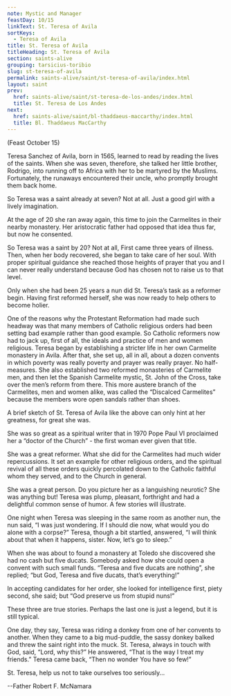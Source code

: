 ```yaml
---
note: Mystic and Manager
feastDay: 10/15
linkText: St. Teresa of Avila
sortKeys:
  - Teresa of Avila
title: St. Teresa of Avila
titleHeading: St. Teresa of Avila
section: saints-alive
grouping: tarsicius-toribio
slug: st-teresa-of-avila
permalink: saints-alive/saint/st-teresa-of-avila/index.html
layout: saint
prev:
  href: saints-alive/saint/st-teresa-de-los-andes/index.html
  title: St. Teresa de Los Andes
next:
  href: saints-alive/saint/bl-thaddaeus-maccarthy/index.html
  title: Bl. Thaddaeus MacCarthy
---
```

(Feast October 15)

Teresa Sanchez of Avila, born in 1565, learned to read by reading the lives of the saints. When she was seven, therefore, she talked her little brother, Rodrigo, into running off to Africa with her to be martyred by the Muslims. Fortunately, the runaways encountered their uncle, who promptly brought them back home.

So Teresa was a saint already at seven? Not at all. Just a good girl with a lively imagination.

At the age of 20 she ran away again, this time to join the Carmelites in their nearby monastery. Her aristocratic father had opposed that idea thus far, but now he consented.

So Teresa was a saint by 20? Not at all, First came three years of illness. Then, when her body recovered, she began to take care of her soul. With proper spiritual guidance she reached those heights of prayer that you and I can never really understand because God has chosen not to raise us to that level.

Only when she had been 25 years a nun did St. Teresa’s task as a reformer begin. Having first reformed herself, she was now ready to help others to become holier.

One of the reasons why the Protestant Reformation had made such headway was that many members of Catholic religious orders had been setting bad example rather than good example. So Catholic reformers now had to jack up, first of all, the ideals and practice of men and women religious. Teresa began by establishing a stricter life in her own Carmelite monastery in Avila. After that, she set up, all in all, about a dozen convents in which poverty was really poverty and prayer was really prayer. No half-measures. She also established two reformed monasteries of Carmelite men, and then let the Spanish Carmelite mystic, St. John of the Cross, take over the men’s reform from there. This more austere branch of the Carmelites, men and women alike, was called the “Discalced Carmelites” because the members wore open sandals rather than shoes.

A brief sketch of St. Teresa of Avila like the above can only hint at her greatness, for great she was.

She was so great as a spiritual writer that in 1970 Pope Paul VI proclaimed her a “doctor of the Church” - the first woman ever given that title.

She was a great reformer. What she did for the Carmelites had much wider repercussions. It set an example for other religious orders, and the spiritual revival of all these orders quickly percolated down to the Catholic faithful whom they served, and to the Church in general.

She was a great person. Do you picture her as a languishing neurotic? She was anything but! Teresa was plump, pleasant, forthright and had a delightful common sense of humor. A few stories will illustrate.

One night when Teresa was sleeping in the same room as another nun, the nun said, “I was just wondering. If I should die now, what would you do alone with a corpse?” Teresa, though a bit startled, answered, “I will think about that when it happens, sister. Now, let’s go to sleep.”

When she was about to found a monastery at Toledo she discovered she had no cash but five ducats. Somebody asked how she could open a convent with such small funds. “Teresa and five ducats are nothing”, she replied; “but God, Teresa and five ducats, that’s everything!”

In accepting candidates for her order, she looked for intelligence first, piety second, she said; but “God preserve us from stupid nuns!”

These three are true stories. Perhaps the last one is just a legend, but it is still typical.

One day, they say, Teresa was riding a donkey from one of her convents to another. When they came to a big mud-puddle, the sassy donkey balked and threw the saint right into the muck. St. Teresa, always in touch with God, said, “Lord, why this?” He answered, “That is the way I treat my friends.” Teresa came back, “Then no wonder You have so few!”

St. Teresa, help us not to take ourselves too seriously...

\--Father Robert F. McNamara